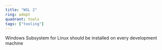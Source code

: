 ```yaml
---
title: "WSL 2"
ring: adopt
quadrant: tools
tags: ["tooling"]
---
```


Windows Subsystem for Linux should be installed on every development machine
